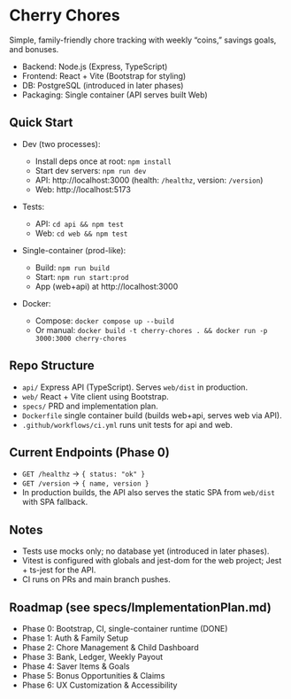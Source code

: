 # Cherry Chores

Simple, family-friendly chore tracking with weekly “coins,” savings goals, and bonuses.

- Backend: Node.js (Express, TypeScript)
- Frontend: React + Vite (Bootstrap for styling)
- DB: PostgreSQL (introduced in later phases)
- Packaging: Single container (API serves built Web)

## Quick Start

- Dev (two processes):
  - Install deps once at root: `npm install`
  - Start dev servers: `npm run dev`
  - API: http://localhost:3000 (health: `/healthz`, version: `/version`)
  - Web: http://localhost:5173

- Tests:
  - API: `cd api && npm test`
  - Web: `cd web && npm test`

- Single-container (prod-like):
  - Build: `npm run build`
  - Start: `npm run start:prod`
  - App (web+api) at http://localhost:3000

- Docker:
  - Compose: `docker compose up --build`
  - Or manual: `docker build -t cherry-chores . && docker run -p 3000:3000 cherry-chores`

## Repo Structure

- `api/` Express API (TypeScript). Serves `web/dist` in production.
- `web/` React + Vite client using Bootstrap.
- `specs/` PRD and implementation plan.
- `Dockerfile` single container build (builds web+api, serves web via API).
- `.github/workflows/ci.yml` runs unit tests for api and web.

## Current Endpoints (Phase 0)

- `GET /healthz` → `{ status: "ok" }`
- `GET /version` → `{ name, version }`
- In production builds, the API also serves the static SPA from `web/dist` with SPA fallback.

## Notes

- Tests use mocks only; no database yet (introduced in later phases).
- Vitest is configured with globals and jest-dom for the web project; Jest + ts-jest for the API.
- CI runs on PRs and main branch pushes.

## Roadmap (see specs/ImplementationPlan.md)

- Phase 0: Bootstrap, CI, single-container runtime (DONE)
- Phase 1: Auth & Family Setup
- Phase 2: Chore Management & Child Dashboard
- Phase 3: Bank, Ledger, Weekly Payout
- Phase 4: Saver Items & Goals
- Phase 5: Bonus Opportunities & Claims
- Phase 6: UX Customization & Accessibility

